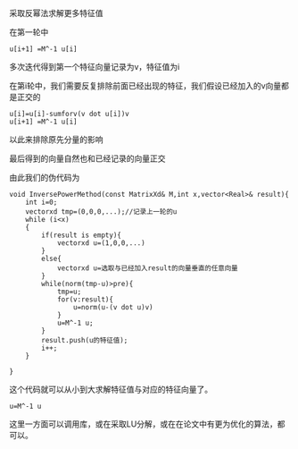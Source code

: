 采取反幂法求解更多特征值

在第一轮中

```
u[i+1] =M^-1 u[i]
```

多次迭代得到第一个特征向量记录为v，特征值为i

在第i轮中，我们需要反复排除前面已经出现的特征，我们假设已经加入的v向量都是正交的

```
u[i]=u[i]-sumforv(v dot u[i])v
u[i+1] =M^-1 u[i]
```

以此来排除原先分量的影响

最后得到的向量自然也和已经记录的向量正交

由此我们的伪代码为

```
void InversePowerMethod(const MatrixXd& M,int x,vector<Real>& result){
    int i=0;
    vectorxd tmp=(0,0,0,...);//记录上一轮的u
    while (i<x)
    {
        if(result is empty){
        	vectorxd u=(1,0,0,...)
        }
        else{
        	vectorxd u=选取与已经加入result的向量垂直的任意向量
        }
        while(norm(tmp-u)>pre){
        	tmp=u;
        	for(v:result){
        		u=norm(u-(v dot u)v)
        	}
        	u=M^-1 u;
        }
        result.push(u的特征值);
        i++;
    }
    
}
```

这个代码就可以从小到大求解特征值与对应的特征向量了。

```
u=M^-1 u
```

这里一方面可以调用库，或在采取LU分解，或在在论文中有更为优化的算法，都可以。

